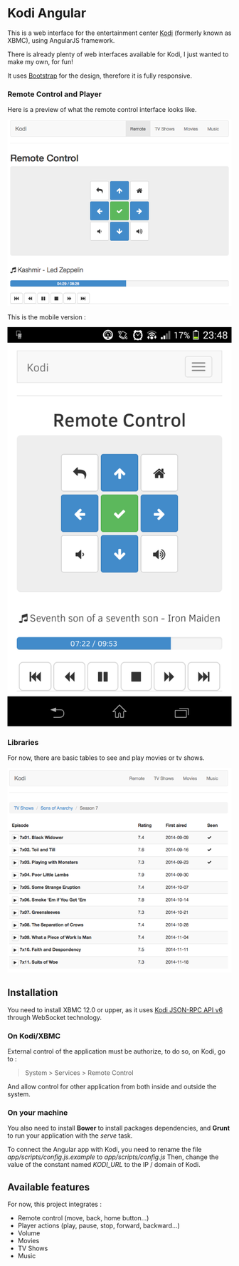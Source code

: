 # Kodi Angular

This is a web interface for the entertainment center [Kodi](http://kodi.tv/) (formerly known as XBMC), using AngularJS framework.

There is already plenty of web interfaces available for Kodi, I just wanted to make my own, for fun!

It uses [Bootstrap](http://getbootstrap.com/) for the design, therefore it is fully responsive.

### Remote Control and Player

Here is a preview of what the remote control interface looks like.

![Screenshot](wiki/images/remote.png "Remote")

This is the mobile version :

![Screenshot](wiki/images/remote-mobile.png "Remote mobile")

### Libraries

For now, there are basic tables to see and play movies or tv shows.

![Screenshot](wiki/images/tvshows.png "TV Shows")

## Installation

You need to install XBMC 12.0 or upper, as it uses [Kodi JSON-RPC API v6](http://kodi.wiki/view/JSON-RPC_API) through WebSocket technology.

### On Kodi/XBMC

External control of the application must be authorize, to do so, on Kodi, go to :
> System > Services > Remote Control

And allow control for other application from both inside and outside the system.

### On your machine

You also need to install __Bower__ to install packages dependencies, and __Grunt__ to run your application with the *serve* task.

To connect the Angular app with Kodi, you need to rename the file _app/scripts/config.js.example_ to _app/scripts/config.js_
Then, change the value of the constant named *KODI_URL* to the IP / domain of Kodi.


## Available features

For now, this project integrates :

- Remote control (move, back, home button...)
- Player actions (play, pause, stop, forward, backward...)
- Volume
- Movies
- TV Shows
- Music
